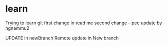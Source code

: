 # learn
Trying to learn git
first change in read me
second change - pec
update by ngnammu2

UPDATE in newBranch
Remote update in New branch
